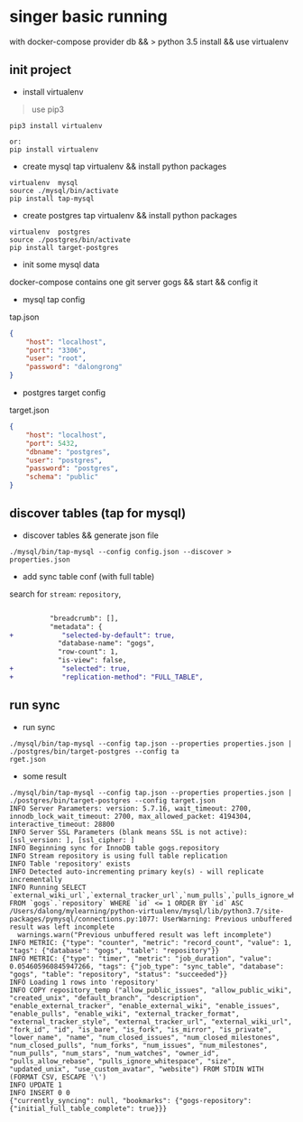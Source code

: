 # singer basic running

with docker-compose provider db && > python 3.5  install
&& use virtualenv

## init project

* install virtualenv

> use pip3

```code
pip3 install virtualenv

or: 
pip install virtualenv

```

* create mysql tap virtualenv && install python packages

```code
virtualenv  mysql  
source ./mysql/bin/activate
pip install tap-mysql
```

* create postgres tap virtualenv && install python packages

```code
virtualenv  postgres  
source ./postgres/bin/activate
pip install target-postgres
```

* init some mysql data

docker-compose contains one git server gogs && start && config it 

* mysql tap config

tap.json

```json
{
    "host": "localhost",
    "port": "3306",
    "user": "root",
    "password": "dalongrong"
}
```

* postgres target config

target.json

```json
{
    "host": "localhost",
    "port": 5432,
    "dbname": "postgres",
    "user": "postgres",
    "password": "postgres",
    "schema": "public"
}
```

## discover tables (tap for mysql)

* discover tables && generate  json file

```code
./mysql/bin/tap-mysql --config config.json --discover > properties.json
```

* add sync table conf (with full table)

search  for  `stream`: `repository`,

```diff

          "breadcrumb": [],
          "metadata": {
+            "selected-by-default": true,
            "database-name": "gogs",
            "row-count": 1,
            "is-view": false,
+            "selected": true,
+            "replication-method": "FULL_TABLE",
```

## run sync

* run sync

```code
./mysql/bin/tap-mysql --config tap.json --properties properties.json | ./postgres/bin/target-postgres --config ta
rget.json
```

* some result

```code
./mysql/bin/tap-mysql --config tap.json --properties properties.json | ./postgres/bin/target-postgres --config target.json
INFO Server Parameters: version: 5.7.16, wait_timeout: 2700, innodb_lock_wait_timeout: 2700, max_allowed_packet: 4194304, interactive_timeout: 28800
INFO Server SSL Parameters (blank means SSL is not active): [ssl_version: ], [ssl_cipher: ]
INFO Beginning sync for InnoDB table gogs.repository
INFO Stream repository is using full table replication
INFO Table 'repository' exists
INFO Detected auto-incrementing primary key(s) - will replicate incrementally
INFO Running SELECT `external_wiki_url`,`external_tracker_url`,`num_pulls`,`pulls_ignore_whitespace`,`website`,`size`,`enable_external_wiki`,`updated_unix`,`use_custom_avatar`,`is_private`,`external_tracker_style`,`allow_public_issues`,`num_watches`,`description`,`default_branch`,`allow_public_wiki`,`num_milestones`,`num_closed_milestones`,`enable_external_tracker`,`fork_id`,`owner_id`,`is_fork`,`num_issues`,`is_mirror`,`id`,`num_closed_issues`,`name`,`external_tracker_format`,`enable_issues`,`num_stars`,`pulls_allow_rebase`,`lower_name`,`num_closed_pulls`,`enable_pulls`,`is_bare`,`num_forks`,`created_unix`,`enable_wiki` FROM `gogs`.`repository` WHERE `id` <= 1 ORDER BY `id` ASC
/Users/dalong/mylearning/python-virtualenv/mysql/lib/python3.7/site-packages/pymysql/connections.py:1077: UserWarning: Previous unbuffered result was left incomplete
  warnings.warn("Previous unbuffered result was left incomplete")
INFO METRIC: {"type": "counter", "metric": "record_count", "value": 1, "tags": {"database": "gogs", "table": "repository"}}
INFO METRIC: {"type": "timer", "metric": "job_duration", "value": 0.054605960845947266, "tags": {"job_type": "sync_table", "database": "gogs", "table": "repository", "status": "succeeded"}}
INFO Loading 1 rows into 'repository'
INFO COPY repository_temp ("allow_public_issues", "allow_public_wiki", "created_unix", "default_branch", "description", "enable_external_tracker", "enable_external_wiki", "enable_issues", "enable_pulls", "enable_wiki", "external_tracker_format", "external_tracker_style", "external_tracker_url", "external_wiki_url", "fork_id", "id", "is_bare", "is_fork", "is_mirror", "is_private", "lower_name", "name", "num_closed_issues", "num_closed_milestones", "num_closed_pulls", "num_forks", "num_issues", "num_milestones", "num_pulls", "num_stars", "num_watches", "owner_id", "pulls_allow_rebase", "pulls_ignore_whitespace", "size", "updated_unix", "use_custom_avatar", "website") FROM STDIN WITH (FORMAT CSV, ESCAPE '\')
INFO UPDATE 1
INFO INSERT 0 0
{"currently_syncing": null, "bookmarks": {"gogs-repository": {"initial_full_table_complete": true}}}
```